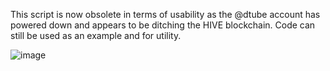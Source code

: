 This script is now obsolete in terms of usability as the @dtube account has powered down and appears to be ditching the HIVE blockchain.
Code can still be used as an example and for utility.

![image](https://github.com/BrynRogersTHG/HIVE-Blockchain----Show-dTube-Abuser-Rewards/assets/119123179/5a3e4fec-dae4-4d5f-a396-a39bbbd5dbe0)

